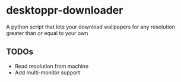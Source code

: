 desktoppr-downloader
====================

A python script that lets your download wallpapers for any resolution greater than or equal to your own

TODOs
-----
* Read resolution from machine
* Add multi-monitor support
